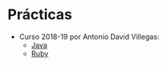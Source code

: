 # Prácticas

- Curso 2018-19 por Antonio David Villegas:
   - [Java](https://github.com/advy99/QytetetJava)
   - [Ruby](https://github.com/advy99/QytetetRuby)

